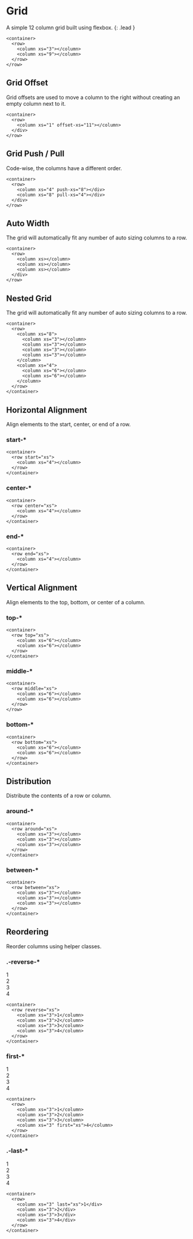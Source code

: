 <layout>

# Grid
A simple 12 column grid built using flexbox.
{: .lead }

<row>
  <column xs="12">
    <grid-box></grid-box>
  </column>
</row>
<row>
  <column xs="1">
    <grid-box></grid-box>
  </column>
  <column xs="11">
    <grid-box></grid-box>
  </column>
</row>
<row>
  <column xs="2">
    <grid-box></grid-box>
  </column>
  <column xs="10">
    <grid-box></grid-box>
  </column>
</row>
<row>
  <column xs="3">
    <grid-box></grid-box>
  </column>
  <column xs="9">
    <grid-box></grid-box>
  </column>
</row>
<row>
  <column xs="4">
    <grid-box></grid-box>
  </column>
  <column xs="8">
    <grid-box></grid-box>
  </column>
</row>
<row>
  <column xs="5">
    <grid-box></grid-box>
  </column>
  <column xs="7">
    <grid-box></grid-box>
  </column>
</row>
<row>
  <column xs="6">
    <grid-box></grid-box>
  </column>
  <column xs="6">
    <grid-box></grid-box>
  </column>
</row>
<row>
  <column xs="7">
    <grid-box></grid-box>
  </column>
  <column xs="5">
    <grid-box></grid-box>
  </column>
</row>
<row>
  <column xs="8">
    <grid-box></grid-box>
  </column>
  <column xs="4">
    <grid-box></grid-box>
  </column>
</row>
<row>
  <column xs="9">
    <grid-box></grid-box>
  </column>
  <column xs="3">
    <grid-box></grid-box>
  </column>
</row>
<row>
  <column xs="10">
    <grid-box></grid-box>
  </column>
  <column xs="2">
    <grid-box></grid-box>
  </column>
</row>
<row>
  <column xs="11">
    <grid-box></grid-box>
  </column>
  <column xs="1">
    <grid-box></grid-box>
  </column>
</row>
<row>
  <column xs="12">
    <grid-box></grid-box>
  </column>
</row>

~~~
<container>
  <row>
    <column xs="3"></column>
    <column xs="9"></column>
  </row>
</row>
~~~


## Grid Offset
Grid offsets are used to move a column to the right without creating an empty column next to it.

<row>
  <column xs="12">
    <grid-box></grid-box>
  </column>
</row>
<row>
  <column xs="11" offset-xs="1">
    <grid-box></grid-box>
  </column>
</row>
<row>
  <column xs="10" offset-xs="2">
    <grid-box></grid-box>
  </column>
</row>
<row>
  <column xs="9" offset-xs="3">
    <grid-box></grid-box>
  </column>
</row>
<row>
  <column xs="8" offset-xs="4">
    <grid-box></grid-box>
  </column>
</row>
<row>
  <column xs="7" offset-xs="5">
    <grid-box></grid-box>
  </column>
</row>
<row>
  <column xs="6" offset-xs="6">
    <grid-box></grid-box>
  </column>
</row>
<row>
  <column xs="5" offset-xs="7">
    <grid-box></grid-box>
  </column>
</row>
<row>
  <column xs="4" offset-xs="8">
    <grid-box></grid-box>
  </column>
</row>
<row>
  <column xs="3" offset-xs="9">
    <grid-box></grid-box>
  </column>
</row>
<row>
  <column xs="2" offset-xs="10">
    <grid-box></grid-box>
  </column>
</row>
<row>
  <column xs="1" offset-xs="11">
    <grid-box></grid-box>
  </column>
</row>

~~~
<container>
  <row>
    <column xs="1" offset-xs="11"></column>
  </div>
</row>
~~~


## Grid Push / Pull
Code-wise, the columns have a different order.

<row>
  <column xs="12"></column>
</row>
<row>
  <column xs="1" push-xs="11">
    <grid-box></grid-box>
  </column>
  <column xs="11" pull-xs="1">
    <grid-box></grid-box>
  </column>
</row>
<row>
  <column xs="2" push-xs="10">
    <grid-box></grid-box>
  </column>
  <column xs="10" pull-xs="2">
    <grid-box></grid-box>
  </column>
</row>
<row>
  <column xs="3" push-xs="9">
    <grid-box></grid-box>
  </column>
  <column xs="9" pull-xs="3">
    <grid-box></grid-box>
  </column>
</row>
<row>
  <column xs="4" push-xs="8">
    <grid-box></grid-box>
  </column>
  <column xs="8" pull-xs="4">
    <grid-box></grid-box>
  </column>
</row>
<row>
  <column xs="5" push-xs="7">
    <grid-box></grid-box>
  </column>
  <column xs="7" pull-xs="5">
    <grid-box></grid-box>
  </column>
</row>
<row>
  <column xs="6" push-xs="6">
    <grid-box></grid-box>
  </column>
  <column xs="6" pull-xs="6">
    <grid-box></grid-box>
  </column>
</row>
<row>
  <column xs="7" push-xs="5">
    <grid-box></grid-box>
  </column>
  <column xs="5" pull-xs="7">
    <grid-box></grid-box>
  </column>
</row>
<row>
  <column xs="8" push-xs="4">
    <grid-box></grid-box>
  </column>
  <column xs="4" pull-xs="8">
    <grid-box></grid-box>
  </column>
</row>
<row>
  <column xs="9" push-xs="3">
    <grid-box></grid-box>
  </column>
  <column xs="3" pull-xs="9">
    <grid-box></grid-box>
  </column>
</row>
<row>
  <column xs="10" push-xs="2">
    <grid-box></grid-box>
  </column>
  <column xs="2" pull-xs="10">
    <grid-box></grid-box>
  </column>
</row>
<row>
  <column xs="11" push-xs="1">
    <grid-box></grid-box>
  </column>
  <column xs="1" pull-xs="11">
    <grid-box></grid-box>
  </column>
</row>
<row>
  <column xs="12">
    <grid-box></grid-box>
  </column>
</row>

~~~
<container>
  <row>
    <column xs="4" push-xs="8"></div>
    <column xs="8" pull-xs="4"></div>
  </div>
</row>
~~~


## Auto Width
The grid will automatically fit any number of auto sizing columns to a row.

<row>
  <column :xs="true">
    <grid-box></grid-box>
  </column>
</row>
<row>
  <column xs>
    <grid-box></grid-box>
  </column>
  <column xs>
    <grid-box></grid-box>
  </column>
</row>
<row>
  <column xs>
    <grid-box></grid-box>
  </column>
  <column xs>
    <grid-box></grid-box>
  </column>
  <column xs>
    <grid-box></grid-box>
  </column>
</row>
<row>
  <column xs>
    <grid-box></grid-box>
  </column>
  <column xs>
    <grid-box></grid-box>
  </column>
  <column xs>
    <grid-box></grid-box>
  </column>
  <column xs>
    <grid-box></grid-box>
  </column>
</row>
<row>
  <column xs>
    <grid-box></grid-box>
  </column>
  <column xs>
    <grid-box></grid-box>
  </column>
  <column xs>
    <grid-box></grid-box>
  </column>
  <column xs>
    <grid-box></grid-box>
  </column>
  <column xs>
    <grid-box></grid-box>
  </column>
</row>
<row>
  <column xs>
    <grid-box></grid-box>
  </column>
  <column xs>
    <grid-box></grid-box>
  </column>
  <column xs>
    <grid-box></grid-box>
  </column>
  <column xs>
    <grid-box></grid-box>
  </column>
  <column xs>
    <grid-box></grid-box>
  </column>
  <column xs>
    <grid-box></grid-box>
  </column>
</row>

~~~
<container>
  <row>
    <column xs></column>
    <column xs></column>
    <column xs></column>
  </div>
</row>
~~~


## Nested Grid
The grid will automatically fit any number of auto sizing columns to a row.

<row>
  <column xs="8">
    <row>
      <column xs="3">
        <grid-box></grid-box>
      </column>
      <column xs="3">
        <grid-box></grid-box>
      </column>
      <column xs="3">
        <grid-box></grid-box>
      </column>
      <column xs="3">
        <grid-box></grid-box>
      </column>
    </row>
  </column>
  <column xs="4">
    <row>
      <column xs="6">
        <grid-box></grid-box>
      </column>
      <column xs="6">
        <grid-box></grid-box>
      </column>
    </row>
  </column>
</row>

~~~
<container>
  <row>
    <column xs="8">
      <column xs="3"></column>
      <column xs="3"></column>
      <column xs="3"></column>
      <column xs="3"></column>
    </column>
    <column xs="4">
      <column xs="6"></column>
      <column xs="6"></column>
    </column>
  </row>
</container>
~~~


## Horizontal Alignment
Align elements to the start, center, or end of a row.

### start-*

<row start="xs">
  <column xs="4">
    <grid-box></grid-box>
  </column>
</row>

~~~
<container>
  <row start="xs">
    <column xs="4"></column>
  </row>
</container>
~~~

### center-*

<row center="xs">
  <column xs="4">
    <grid-box></grid-box>
  </column>
</row>

~~~
<container>
  <row center="xs">
    <column xs="4"></column>
  </row>
</container>
~~~

### end-*

<row end="xs">
  <column xs="4">
    <grid-box></grid-box>
  </column>
</row>

~~~
<container>
  <row end="xs">
    <column xs="4"></column>
  </row>
</container>
~~~


## Vertical Alignment
Align elements to the top, bottom, or center of a column.

### top-*

<row top="xs">
  <column xs="6">
    <grid-box tall></grid-box>
  </column>
  <column xs="6">
    <grid-box></grid-box>
  </column>
</row>

~~~
<container>
  <row top="xs">
    <column xs="6"></column>
    <column xs="6"></column>
  </row>
</container>
~~~

### middle-*

<row middle="xs">
  <column xs="6">
    <grid-box tall></grid-box>
  </column>
  <column xs="6">
    <grid-box></grid-box>
  </column>
</row>

~~~
<container>
  <row middle="xs">
    <column xs="6"></column>
    <column xs="6"></column>
  </row>
</row>
~~~

### bottom-*

<row bottom="xs">
  <column xs="6">
    <grid-box tall></grid-box>
  </column>
  <column xs="6">
    <grid-box></grid-box>
  </column>
</row>

~~~
<container>
  <row bottom="xs">
    <column xs="6"></column>
    <column xs="6"></column>
  </row>
</container>
~~~


## Distribution
Distribute the contents of a row or column.

### around-*

<row around="xs">
  <column xs="3">
    <grid-box></grid-box>
  </column>
  <column xs="3">
    <grid-box></grid-box>
  </column>
  <column xs="3">
    <grid-box></grid-box>
  </column>
</row>

~~~
<container>
  <row around="xs">
    <column xs="3"></column>
    <column xs="3"></column>
    <column xs="3"></column>
  </row>
</container>
~~~

### between-*

<row between="xs">
  <column xs="3">
    <grid-box></grid-box>
  </column>
  <column xs="3">
    <grid-box></grid-box>
  </column>
  <column xs="3">
    <grid-box></grid-box>
  </column>
</row>

~~~
<container>
  <row between="xs">
    <column xs="3"></column>
    <column xs="3"></column>
    <column xs="3"></column>
  </row>
</container>
~~~


## Reordering
Reorder columns using helper classes.

### .-reverse-*

<row reverse="xs">
  <column xs="3">
    <div class="box">1</div>
  </column>
  <column xs="3">
    <div class="box">2</div>
  </column>
  <column xs="3">
    <div class="box">3</div>
  </column>
  <column xs="3">
    <div class="box">4</div>
  </column>
</row>

~~~
<container>
  <row reverse="xs">
    <column xs="3">1</column>
    <column xs="3">2</column>
    <column xs="3">3</column>
    <column xs="3">4</column>
  </row>
</container>
~~~

### first-*

<row>
  <column xs="3">
    <div class="box">1</div>
  </column>
  <column xs="3">
    <div class="box">2</div>
  </column>
  <column xs="3">
    <div class="box">3</div>
  </column>
  <column xs="3" first="xs">
    <div class="box">4</div>
  </column>
</row>

~~~
<container>
  <row>
    <column xs="3">1</column>
    <column xs="3">2</column>
    <column xs="3">3</column>
    <column xs="3" first="xs">4</column>
  </row>
</container>
~~~

### .-last-*

<row>
  <column xs="3" last="xs">
    <div class="box">1</div>
  </column>
  <column xs="3">
    <div class="box">2</div>
  </column>
  <column xs="3">
    <div class="box">3</div>
  </column>
  <column xs="3">
    <div class="box">4</div>
  </column>
</row>

~~~
<container>
  <row>
    <column xs="3" last="xs">1</div>
    <column xs="3">2</div>
    <column xs="3">3</div>
    <column xs="3">4</div>
  </row>
</container>
~~~


</layout>
